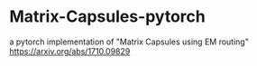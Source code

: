 # Matrix-Capsules-pytorch
a pytorch implementation of "Matrix Capsules using EM routing" https://arxiv.org/abs/1710.09829
